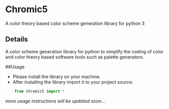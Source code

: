 # Chromic5
A color theory based color scheme generation library for python 3

## Details
A color scheme generation library for python to simplify the coding of color and color theory based software tools
such as palette generators.

##Usage
- Please install the library on your machine.
- After installing the library import it to your project source:
```python
    from chromic5 import *
```
*more usage instructions will be updated soon...*
